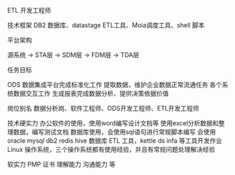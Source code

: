 ETL 开发工程师

技术框架
DB2 数据库、datastage ETL工具、Moia调度工具、shell 脚本

平台架构

源系统 -> STA层 -> SDM层 -> FDM层 -> TDA层

任务目标

ODS 数据集成平台完成标准化工作
提取数据，维护企业数据正常流通任务
各个系统数据交互工作
生成报表完成数据分析、提供决策依据价值

岗位别名
数据分析岗、软件工程师、ODS开发工程师、ETL开发工程师


技术硬实力
办公软件的使用，使用word编写设计文档等 使用excel分析数据和整理数据，编写测试文档
数据库使用，会使用sql语句进行常规脚本编写 会使用oracle mysql db2 redis hive 数据库
ETL 工具，kettle ds infa 等工具开发作业
Linux 操作系统，三个操作系统都有使用经验，并且有常规问题处理解决经验

软实力
PMP 证书
理解能力 沟通能力 等


